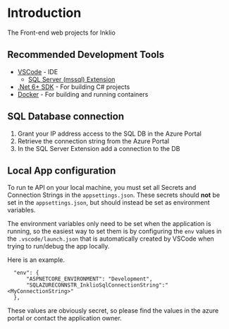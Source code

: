 # Introduction
The Front-end web projects for Inklio

## Recommended Development Tools

* [VSCode](https://code.visualstudio.com/) - IDE
  * [SQL Server (mssql) Extension](https://github.com/microsoft/vscode-mssql)
* [.Net 6+ SDK](https://dotnet.microsoft.com/en-us/download/visual-studio-sdks) - For building C# projects
* [Docker](https://docs.docker.com/get-docker/) - For building and running containers

## SQL Database connection

1. Grant your IP address access to the SQL DB in the Azure Portal
2. Retrieve the connection string from the Azure Portal
3. In the SQL Server Extension add a connection to the DB

## Local App configuration

To run te API on your local machine, you must set all Secrets and Connection Strings in the `appsettings.json`. These secrets should **not** be set in the `appsettings.json`, but should instead be set as environment variables.

The environment variables only need to be set when the application is running, so the easiest way to set them is by configuring the `env` values in the `.vscode/launch.json` that is automatically created by VSCode when trying to run/debug the app locally.

Here is an example.

```
  "env": {
      "ASPNETCORE_ENVIRONMENT": "Development",
      "SQLAZURECONNSTR_InklioSqlConnectionString":"<MyConnectionString>"
  },
```

These values are obviously secret, so please find the values in the azure portal or contact the application owner.
